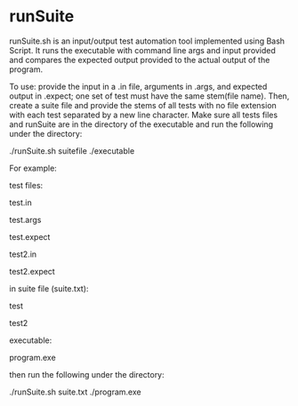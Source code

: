 # runSuite

runSuite.sh is an input/output test automation tool implemented using Bash Script. 
It runs the executable with command line args and input provided and compares the expected output provided to the actual output of the program.

To use: provide the input in a .in file, arguments in .args, and expected output in .expect; one set of test must have the same stem(file name).
Then, create a suite file and provide the stems of all tests with no file extension with each test separated by a new line character.
Make sure all tests files and runSuite are in the directory of the executable and run the following under the directory:

./runSuite.sh suitefile ./executable

For example:

test files:

test.in

test.args

test.expect

test2.in

test2.expect

in suite file (suite.txt):

test

test2

executable:

program.exe

then run the following under the directory:

./runSuite.sh suite.txt ./program.exe
